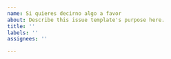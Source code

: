 ```yaml
---
name: Si quieres decirno algo a favor
about: Describe this issue template's purpose here.
title: ''
labels: ''
assignees: ''

---
```



